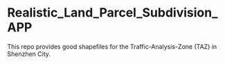 # Realistic_Land_Parcel_Subdivision_APP
This repo provides good shapefiles for the Traffic-Analysis-Zone (TAZ) in Shenzhen City.
